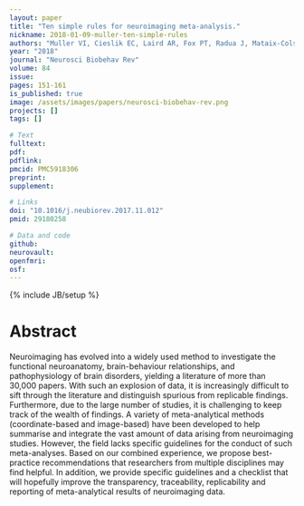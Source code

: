 ```yaml
---
layout: paper
title: "Ten simple rules for neuroimaging meta-analysis."
nickname: 2018-01-09-muller-ten-simple-rules
authors: "Muller VI, Cieslik EC, Laird AR, Fox PT, Radua J, Mataix-Cols D, Tench CR, Yarkoni T, Nichols TE, Turkeltaub PE, Wager TD, Eickhoff SB"
year: "2018"
journal: "Neurosci Biobehav Rev"
volume: 84
issue: 
pages: 151-161
is_published: true
image: /assets/images/papers/neurosci-biobehav-rev.png
projects: []
tags: []

# Text
fulltext:
pdf:
pdflink:
pmcid: PMC5918306
preprint:
supplement:

# Links
doi: "10.1016/j.neubiorev.2017.11.012"
pmid: 29180258

# Data and code
github:
neurovault:
openfmri:
osf:
---
```

{% include JB/setup %}

# Abstract

Neuroimaging has evolved into a widely used method to investigate the functional neuroanatomy, brain-behaviour relationships, and pathophysiology of brain disorders, yielding a literature of more than 30,000 papers. With such an explosion of data, it is increasingly difficult to sift through the literature and distinguish spurious from replicable findings. Furthermore, due to the large number of studies, it is challenging to keep track of the wealth of findings. A variety of meta-analytical methods (coordinate-based and image-based) have been developed to help summarise and integrate the vast amount of data arising from neuroimaging studies. However, the field lacks specific guidelines for the conduct of such meta-analyses. Based on our combined experience, we propose best-practice recommendations that researchers from multiple disciplines may find helpful. In addition, we provide specific guidelines and a checklist that will hopefully improve the transparency, traceability, replicability and reporting of meta-analytical results of neuroimaging data.

